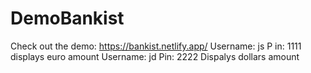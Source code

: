 # DemoBankist
Check out the demo: https://bankist.netlify.app/ 
Username: js P
in: 1111 
displays euro amount
Username: jd 
Pin: 2222
Dispalys dollars amount
